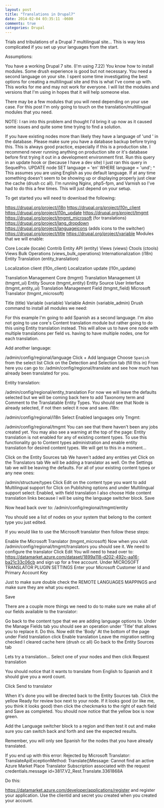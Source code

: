 ```yaml
---
layout: post
title: "Translations in Drupal7"
date: 2014-02-04 03:35:11 -0600
comments: true
categories: Drupal
---
```


Trials and tribulations of a Drupal 7 multilingual site...
This is way less complicated if you set up your languages from the start.

Assumptions:

You have a working Drupal 7 site. (I'm using 7.22)
You know how to install modules.
Some drush experience is good but not necessary.
You need a second language on your site.
I spent some time investigating the best options for creating a multilingual site and this is what I've come up with. This works for me and may not work for everyone. I will list the modules and versions that I'm using in hopes that it will help someone else.

There may be a few modules that you will need depending on your use case. For this post I'm only going to touch on the translation/multilingual modules that you need.



NOTE: I ran into this problem and thought I'd bring it up now as it caused some issues and quite some time trying to find a solution.

If you have existing nodes more than likely they have a language of 'und ' in the database.
Please make sure you have a database backup before trying this. This is always good practice, especially if this is a production site. I recommend never running anything on production site or it's database before first trying it out in a development environment first.
Run this query in an update hook or (because I have a dev site) I just ran this query in SequelPro.
UPDATE node SET language = 'en' WHERE language = 'und';
^ This assumes you are using English as you default language.
​If at any time something doesn't seem to be showing up or displaying properly just clear the cache (drush cc all). I'm running Nginx, php5-fpm, and Varnish so I've had to do this a few times. This will just depend on your setup.

To get started you will need to download the following:

https://drupal.org/project/i18n
https://drupal.org/project/l10n_client
https://drupal.org/project/l10n_update
https://drupal.org/project/tmgmt
https://drupal.org/project/tmgmt_microsoft (for translations)
https://drupal.org/project/lang_dropdown
https://drupal.org/project/languageicons (adds icons to the switcher)
https://drupal.org/project/title
https://drupal.org/project/variable
Modules that we will enable:

Core
Locale (locale)
Contrib
Entity API (entity)
Views (views)
Ctools (ctools)
Views Bulk Operations (views_bulk_operations)
Internationalization (i18n)
Entity Translation (entity_translation)

Localization client (l10n_client)
Localization update (l10n_update)

Translation Management Core (tmgmt)
Translation Management UI (tmgmt_ui)
Entity Source (tmgmt_entity)
Entity Source User Interface (tmgmt_entity_ui)
Translation Management Field (tmgmt_field)
Microsoft Translator (tmgmt_microsoft)

Title (title)
Variable (variable)
Variable Admin (variable_admin)
Drush command to install all modules we need:

For this example I'm going to add Spanish as a second language. I'm also not going to use core's Content translation module but rather going to do this using Entity translation instead. This will allow us to have one node with multiple translations per field vs. having to have multiple nodes, one for each translation.

Add another language:

/admin/config/regional/language
Click + Add language
Choose <code>Spanish</code> from the select list
Click on the Detection and Selection tab
(fill this in)
From here you can go to: /admin/config/regional/translate and see how much has already been translated for you.

Entity translation:

/admin/config/regional/entity_translation
For now we will leave the defaults selected but we will be coming back here to add Taxonomy term and Comment to the Translatable Entity Types.
You should see that Node is already selected, if not then select it now and save.
i18n:

/admin/config/regional/i18n
Select Enabled languages only
Tmgmt:

/admin/config/regional/tmgmt
You can see that there haven't been any jobs created yet.
You may also see a warning at the top of the page:
Entity translation is not enabled for any of existing content types. To use this functionality go to Content types administration and enable entity translation for desired content types.
We will get to this in a moment...

Click on the Entity Sources tab
We haven't added any entities yet
Click on the Translators tab
We will be adding a translator as well.
On the Settings tab we will be leaving the defaults.
For all of your existing content types or any new ones:

/admin/structure/types
Click Edit on the content type you want to add Multilingual support for
Click on Publishing options and under Multilingual support select:
Enabled, with field translation
I also choose Hide content translation links because I will be using the language switcher block.
Save


Now head back over to: /admin/config/regional/tmgmt/entity

You should see a list of nodes on your system that belong to the content type you just edited.


If you would like to use the Microsoft translator then follow these steps:

Enable the Microsoft Translator (tmgmt_microsoft)
Now when you visit /admin/config/regional/tmgmt/translators you should see it.
We need to configure the translator
Click Edit
You will need to head over to: https://datamarket.azure.com/dataset/1899a118-d202-492c-aa16-ba21c33c06cb and sign up for a free account.
Under MICROSOFT TRANSLATOR PLUGIN SETTINGS​
Enter your Microsoft Customer Id and Primary Account Key

Just to make sure double check the REMOTE LANGUAGES MAPPINGS and make sure they are what you expect.

Save

There are a couple more things we need to do to make sure we make all of our fields available to the translator:

Go back to the content type that we are adding language options to.
Under the Manage Fields tab you should see an operation under 'Title' that allows you to replace it. Do this.
Now edit the 'Body'
At the bottom of the page under Field translation click Enable translation
Leave the migration setting checked
I cleared cache here (drush cc all)
Go back to the Entity Sources tab

Lets try a translation... Select one of your nodes and then click Request translation

You should notice that it wants to translate from English to Spanish and it should give you a word count.

Click Send to translator

When it's done you will be directed back to the Entity Sources tab. Click the yellow Ready for review box next to your node. If it looks good (or like me, you think it looks good) then click the checkmarks to the right of each field and Save as completed. You should now notice that the yellow box is now green.

Add the Language switcher block to a region and then test it out and make sure you can switch back and forth and see the expected results.

Remember, you will only see Spanish for the nodes that you have already translated.

If you end up with this error: Rejected by Microsoft Translator: TranslateApiExceptionMethod: Translate()Message: Cannot find an active Azure Market Place Translator Subscription associated with the request credentials.message id=3817.V2_Rest.Translate.3361868A

Do this:

https://datamarket.azure.com/developer/applications/register and register your application. Use the clientid and secret you created when you created your account.
